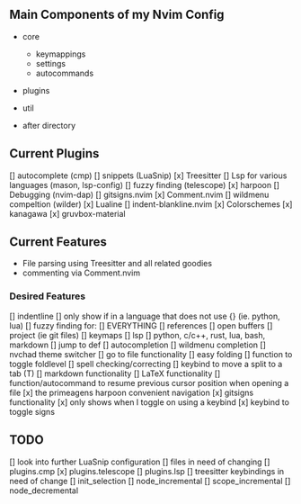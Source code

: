 ## Main Components of my Nvim Config
* core
    * keymappings
    * settings
    * autocommands

* plugins
* util
* after directory


## Current Plugins
[] autocomplete (cmp)
[] snippets (LuaSnip)
[x] Treesitter
[] Lsp for various languages (mason, lsp-config)
[] fuzzy finding (telescope)
[x] harpoon
[] Debugging (nvim-dap)
[] gitsigns.nvim
[x] Comment.nvim
[] wildmenu compeltion (wilder)
[x] Lualine
[] indent-blankline.nvim
[x] Colorschemes
    [x] kanagawa
    [x] gruvbox-material


## Current Features
* File parsing using Treesitter and all related goodies
* commenting via Comment.nvim


### Desired Features
[] indentline
    [] only show if in a language that does not use {} (ie. python, lua)
[] fuzzy finding for:
    [] EVERYTHING
    [] references
    [] open buffers
    [] project (ie git files)
    [] keymaps
[] lsp
    [] python, c/c++, rust, lua, bash, markdown
    [] jump to def
[] autocompletion
[] wildmenu completion
[] nvchad theme switcher
[] go to file functionality
[] easy folding
    [] function to toggle foldlevel
[] spell checking/correcting
[] keybind to move a split to a tab (<C-w>T)
[] markdown functionality
[] LaTeX functionality
[] function/autocommand to resume previous cursor position when opening a file
[x] the primeagens harpoon convenient navigation
[x] gitsigns functionality
    [x] only shows when I toggle on using a keybind
    [x] keybind to toggle signs


## TODO
[] look into further LuaSnip configuration
[] files in need of changing
    [] plugins.cmp
    [x] plugins.telescope
    [] plugins.lsp
[] treesitter keybindings in need of change
    [] init_selection
    [] node_incremental
    [] scope_incremental
    [] node_decremental
